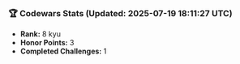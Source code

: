 ### 🏆 Codewars Stats (Updated: 2025-07-19 18:11:27 UTC)

- **Rank:** 8 kyu
- **Honor Points:** 3
- **Completed Challenges:** 1
